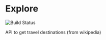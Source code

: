 # Explore

![Build Status](https://github.com/abhicnv007/explore/workflows/go.yml/badge.svg)

API to get travel destinations (from wikipedia)
